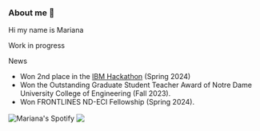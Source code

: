 ### About me 👋

Hi my name is Mariana 

Work in progress

News
- Won 2nd place in the [IBM Hackathon](https://techethicslab.nd.edu/news/notre-dame-ibm-technology-ethics-lab-hosts-first-ever-hackathon/) (Spring 2024)
- Won the Outstanding Graduate Student Teacher Award of Notre Dame University College of Engineering (Fall 2023).
- Won FRONTLINES ND-ECI Fellowship (Spring 2024).

<!--
**marianafdz465/marianafdz465** is a ✨ _special_ ✨ repository because its `README.md` (this file) appears on your GitHub profile.


Here are some ideas to get you started:

- 🔭 I’m currently working on ... 
- 🌱 I’m currently learning ...
- 👯 I’m looking to collaborate on ...
- 🤔 I’m looking for help with ...
- 💬 Ask me about ...
- 📫 How to reach me: ...
- 😄 Pronouns: ...
- ⚡ Fun fact: ...
-->

<!--
<a href="https://github.com/anuraghazra/github-readme-stats">
  <img align="center" src="https://github-readme-stats.anuraghazra1.vercel.app/api?username=marianafdz465&show_icons=true&hide_border=true" alt="Manolo's github stats" />
</a>

-->


<img align="center" src="https://spotify-widget-seven.vercel.app/" alt="Mariana's Spotify"/>

<img align="center" src="https://github-readme-stats.vercel.app/api/top-langs/?username=marianafdz465&layout=compact"/>

